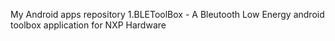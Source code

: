 My Android apps repository
1.BLEToolBox - A Bleutooth Low Energy android toolbox application for NXP Hardware
